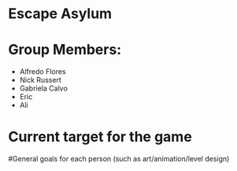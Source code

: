 # Escape Asylum
# Group Members:
- Alfredo Flores
- Nick Russert
- Gabriela Calvo
- Eric
- Ali

# Current target for the game

#General goals for each person (such as art/animation/level design)

